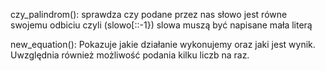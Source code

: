 czy_palindrom():
sprawdza czy podane przez nas słowo jest równe swojemu odbiciu czyli (slowo[::-1})
slowa muszą być napisane mała literą

new_equation():
Pokazuje jakie działanie wykonujemy oraz jaki jest wynik. Uwzględnia również możliwość podania kilku liczb na raz.
